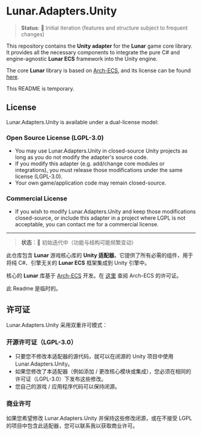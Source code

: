 # Lunar.Adapters.Unity

> **Status**: 🚧 Initial iteration (features and structure subject to frequent changes)

This repository contains the **Unity adapter** for the **Lunar** game core library. It provides all the necessary components to integrate the pure C\# and engine-agnostic **Lunar ECS** framework into the Unity engine.

The core **Lunar** library is based on [Arch-ECS](https://github.com/genaray/Arch), and its license can be found [here](https://www.google.com/search?q=Licenses/Apache-2.0/LICENSE.MD).

This README is temporary.

## License

Lunar.Adapters.Unity is available under a dual-license model:

### Open Source License (LGPL-3.0)

- You may use Lunar.Adapters.Unity in closed-source Unity projects as long as you do not modify the adapter's source code.
- If you modify this adapter (e.g. add/change core modules or integrations), you must release those modifications under the same license (LGPL-3.0).
- Your own game/application code may remain closed-source.

### Commercial License

- If you wish to modify Lunar.Adapters.Unity and keep those modifications closed-source, or include this adapter in a project where LGPL is not acceptable, you can contact me for a commercial license.

-----

> **状态**：🚧 初始迭代中（功能与结构可能频繁变动）

此仓库包含 **Lunar** 游戏核心库的 **Unity 适配器**。它提供了所有必需的组件，用于将纯 C\#、引擎无关的 **Lunar ECS** 框架集成到 Unity 引擎中。

核心的 **Lunar** 库基于 [Arch-ECS](https://github.com/genaray/Arch) 开发。在 [这里](https://www.google.com/search?q=Licenses/Apache-2.0/LICENSE.MD) 查阅 Arch-ECS 的许可证。

此 Readme 是临时的。

## 许可证

Lunar.Adapters.Unity 采用双重许可模式：

### 开源许可证（LGPL-3.0）

- 只要您不修改本适配器的源代码，就可以在闭源的 Unity 项目中使用 Lunar.Adapters.Unity。
- 如果您修改了本适配器（例如添加 / 更改核心模块或集成），您必须在相同的许可证（LGPL-3.0）下发布这些修改。
- 您自己的游戏 / 应用程序代码可以保持闭源。

### 商业许可

如果您希望修改 Lunar.Adapters.Unity 并保持这些修改闭源，或在不接受 LGPL 的项目中包含此适配器，您可以联系我以获取商业许可。